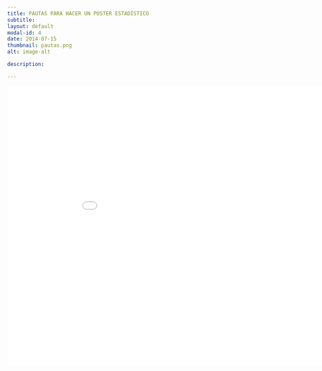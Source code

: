 ```yaml
---
title: PAUTAS PARA HACER UN POSTER ESTADÍSTICO
subtitle: 
layout: default
modal-id: 4
date: 2014-07-15
thumbnail: pautas.png
alt: image-alt

description: 

---
```


<html>
<body>
<embed src="img/guia_2020-2021.pdf" width="950" height="650">
</body>
</html>


